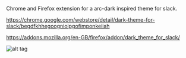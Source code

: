 Chrome and Firefox extension for a arc-dark inspired theme for slack.

https://chrome.google.com/webstore/detail/dark-theme-for-slack/begdfkhhegoognioipgofimponkeiiah

https://addons.mozilla.org/en-GB/firefox/addon/dark_theme_for_slack/

![alt tag](https://cloud.githubusercontent.com/assets/354898/9326628/07f19d54-4593-11e5-87ce-1f9a6037d305.png)
